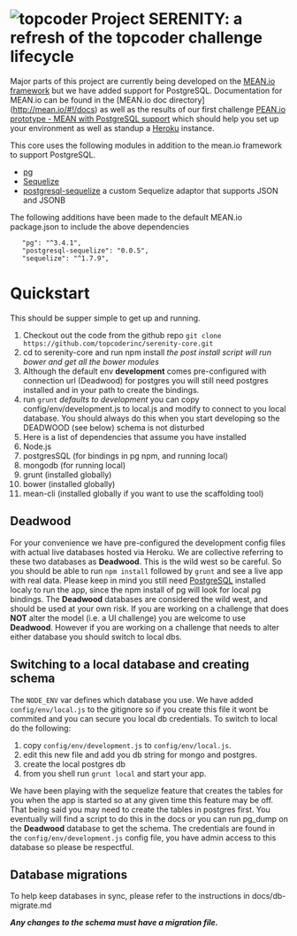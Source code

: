 
# ![topcoder](http://www.topcoder.com/favicon.ico)  Project SERENITY: a refresh of the topcoder challenge lifecycle

Major parts of this project are currently being developed  on the [MEAN.io framework](http://mean.io/)
but we have added support for PostgreSQL.  Documentation for MEAN.io can be found in the [MEAN.io doc directory] (http://mean.io/#!/docs) as well as the results of our first challenge
[PEAN.io prototype - MEAN with PostgreSQL support](http://www.topcoder.com/challenge-details/30045010) which should help you set up your environment as well as standup a [Heroku](heroku.com) instance.

This core uses the following modules in addition to the mean.io framework to support PostgreSQL.

 * [pg](https://www.npmjs.org/package/pg)
 * [Sequelize](http://sequelizejs.com)
 *  [postgresql-sequelize](https://www.npmjs.org/package/postgresql-sequelize)  a custom Sequelize adaptor that supports JSON and JSONB

 The following additions have been made to the default MEAN.io package.json to include the above dependencies
 ```
    "pg": "^3.4.1",
    "postgresql-sequelize": "0.0.5",
    "sequelize": "^1.7.9",
  ```

# Quickstart
This should be supper simple to get up and running.
1.  Checkout out the code from the github repo `git clone https://github.com/topcoderinc/serenity-core.git`
2.  cd to serenity-core and run npm install  *the post install script will run bower and get all the bower modules*
3.  Although the default env **development** comes pre-configured with connection url (Deadwood) for postgres you will still need postgres installed and in your path to create the bindings.
4.  run `grunt`  *defaults to development* you can copy config/env/development.js to local.js and modify to connect to you local database.   You should always do this when you start developing so the DEADWOOD (see below) schema is not disturbed
5. Here is a list of dependencies that assume you have installed
  1. Node.js
  2. postgresSQL (for bindings in pg npm, and running local)
  3.  mongodb (for running local)
  4. grunt (installed globally)
  5. bower (installed globally)
  6. mean-cli (installed globally if you want to use the scaffolding tool)

## Deadwood
For your convenience we have pre-configured the development config files with actual live databases hosted via Heroku.  We are collective referring to these two databases as **Deadwood**.  This is the wild west so be careful.
So you should be  able to run `npm install`  followed by `grunt` and see a live app with real data.  Please keep in mind you still need [PostgreSQL](http://www.postgresql.org/download/)
installed localy to run the app, since the npm install of pg will look for local pg bindings. The **Deadwood** databases are considered the wild west, and should be used at your own risk. If you are working
on a challenge that does **NOT** alter the model (i.e. a UI challenge) you are welcome to use **Deadwood**. However if you are working on a challenge that needs to alter either database you should switch to  local dbs.

## Switching to a local database and creating schema
The `NODE_ENV` var defines which database you use. We have added `config/env/local.js` to the gitignore so if you create this file it wont be commited and you can secure you local db credentials. To switch to local do the following:

1. copy `config/env/development.js` to `config/env/local.js`.
1. edit this new file and add you db string for mongo and postgres.
1. create the local postgres db
1. from you shell run `grunt local` and start your app.

We have been playing with the sequelize feature that creates the tables for you when the app is started so at any given time this feature may be off.  That being said you may need to create the tables in postgres first. You eventually will  find a script to do this in the docs or you can run pg_dump on the **Deadwood** database to get the schema.  The credentials are found in the `config/env/development.js` config file, you have admin access to this database so please be respectful.

## Database migrations

To help keep databases in sync, please refer to the instructions in docs/db-migrate.md

***Any changes to the schema must have a migration file.***
